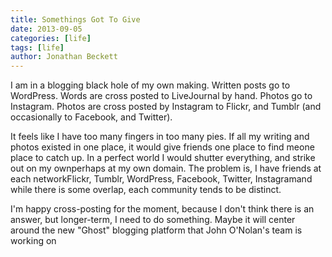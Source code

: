 ```yaml
---
title: Somethings Got To Give
date: 2013-09-05
categories: [life]
tags: [life]
author: Jonathan Beckett
---
```


I am in a blogging black hole of my own making. Written posts go to WordPress. Words are cross posted to LiveJournal by hand. Photos go to Instagram. Photos are cross posted by Instagram to Flickr, and Tumblr (and occasionally to Facebook, and Twitter).

It feels like I have too many fingers in too many pies. If all my writing and photos existed in one place, it would give friends one place to find meone place to catch up. In a perfect world I would shutter everything, and strike out on my ownperhaps at my own domain. The problem is, I have friends at each networkFlickr, Tumblr, WordPress, Facebook, Twitter, Instagramand while there is some overlap, each community tends to be distinct.

I'm happy cross-posting for the moment, because I don't think there is an answer, but longer-term, I need to do something. Maybe it will center around the new "Ghost" blogging platform that John O'Nolan's team is working on